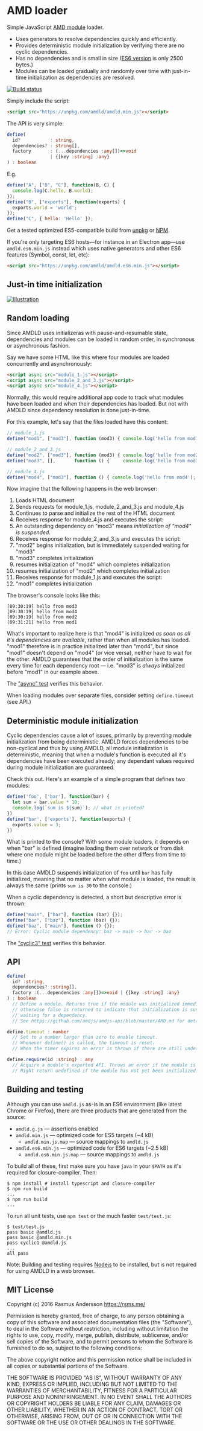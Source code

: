# AMD loader

Simple JavaScript [AMD module](https://github.com/amdjs/amdjs-api/blob/master/AMD.md) loader.

- Uses generators to resolve dependencies quickly and efficiently.
- Provides deterministic module initialization by verifying there are no cyclic dependencies.
- Has no dependencies and is small in size ([ES6 version](https://unpkg.com/amdld/amdld.es6.min.js) is only 2500 bytes.)
- Modules can be loaded gradually and randomly over time with just-in-time initialization as dependencies are resolved.

[![Build status](https://travis-ci.org/rsms/js-amdld.svg?branch=master)](https://travis-ci.org/rsms/js-amdld)

Simply include the script:

```html
<script src="https://unpkg.com/amdld/amdld.min.js"></script>
```

The API is very simple:

```ts
define(
  id?           : string,
  dependencies? : string[],
  factory       : (...dependencies :any[])=>void
                | {[key :string] :any}
) : boolean
```

E.g.

```js
define("A", ["B", "C"], function(B, C) {
  console.log(C.hello, B.world);
});
define("B", ["exports"], function(exports) {
  exports.world = 'world';
});
define("C", { hello: 'Hello' });
```

Get a tested optimized ES5-compatible build from [unpkg](https://unpkg.com/amdld/) or [NPM](https://www.npmjs.com/package/amdld).

If you're only targeting ES6 hosts—for instance in an Electron app—use `amdld.es6.min.js` instead which uses native generators and other ES6 features (Symbol, const, let, etc):

```html
<script src="https://unpkg.com/amdld/amdld.es6.min.js"></script>
```


## Just-in time initialization

[![Illustration](misc/timeline.png)](https://www.figma.com/file/HdeD6xoSRs1LeLl1yDeGgHf3/AMDLD)


## Random loading

Since AMDLD uses initializeras with pause-and-resumable state, dependencies and modules can be loaded in random order, in synchronous or asynchronous fashion.

Say we have some HTML like this where four modules are loaded concurrently and asynchronously:

```html
<script async src="module_1.js"></script>
<script async src="module_2_and_3.js"></script>
<script async src="module_4.js"></script>
```

Normally, this would require additional app code to track what modules have been loaded and when their dependencies has loaded. But not with AMDLD since dependency resolution is done just-in-time.

For this example, let's say that the files loaded have this content:

```js
// module_1.js
define("mod1", ["mod3"], function (mod3) { console.log('hello from mod1'); });

// module_2_and_3.js
define("mod2", ["mod3"], function (mod3) { console.log('hello from mod2'); });
define("mod3", [],       function () {     console.log('hello from mod3'); });

// module_4.js
define("mod4", ["mod3"], function () { console.log('hello from mod4'); });
```

Now imagine that the following happens in the web browser:

1. Loads HTML document
2. Sends requests for module_1.js, module_2_and_3.js and module_4.js
3. Continues to parse and initialize the rest of the HTML document
4. Receives response for module_4.js and executes the script:
  1. An outstanding dependency on "mod3" means _initialization of "mod4" is suspended._
5. Receives response for module_2_and_3.js and executes the script:
  1. "mod2" begins initialization, but is immediately suspended waiting for "mod3"
  2. "mod3" completes initialization
  3. resumes initialization of "mod4" which completes initialization
  4. resumes initialization of "mod2" which completes initialization
6. Receives response for module_1.js and executes the script:
  1. "mod1" completes initialization

The browser's console looks like this:

```
[09:30:19] hello from mod3
[09:30:19] hello from mod4
[09:30:19] hello from mod2
[09:31:21] hello from mod1
```

What's important to realize here is that "mod4" is initialized _as soon as all it's dependencies are available_, rather than when all modules has loaded. "mod1" therefore is in practice initialized later than "mod4", but since "mod1" doesn't depend on "mod4" (or vice versa), neither have to wait for the other. AMDLD guarantees that the order of initialization is the same every time for each dependency root — i.e. "mod3" is _always_ initialized before "mod1" in our example above.

The ["async" test](test/async_test.js) verifies this behavior.

When loading modules over separate files, consider setting `define.timeout` (see API.)


## Deterministic module initialization

Cyclic dependencies cause a lot of issues, primarily by preventing module initialization from being deterministic. AMDLD forces dependencies to be non-cyclical and thus by using AMDLD, all module initialization is deterministic, meaning that when a module's function is executed all it's dependencies have been executed already; any dependant values required during module initialization are guaranteed.

Check this out. Here's an example of a simple program that defines two modules:

```js
define('foo', ['bar'], function(bar) {
  let sum = bar.value * 10;
  console.log(`sum is ${sum}`); // what is printed?
})
define('bar', ['exports'], function(exports) {
  exports.value = 3;
})
```

What is printed to the console? With some module loaders, it depends on when "bar" is defined (imagine loading them over network or from disk where one module might be loaded before the other differs from time to time.)

In this case AMDLD suspends initialization of `foo` until `bar` has fully initialized, meaning that no matter when what module is loaded, the result is always the same (prints `sum is 30` to the console.)

When a cyclic dependency is detected, a short but descriptive error is thrown:

```js
define("main", ["bar"], function (bar) {});
define("bar", ["baz"], function (baz) {});
define("baz", ["main"], function () {});
// Error: Cyclic module dependency: baz -> main -> bar -> baz
```

The ["cyclic3" test](test/cyclic3_test.js) verifies this behavior.


## API

```ts
define(
  id? :string,
  dependencies? :string[],
  factory :(...dependencies :any[])=>void | {[key :string] :any}
) : boolean
  // Define a module. Returns true if the module was initialized immediately,
  // otherwise false is returned to indicate that initialization is suspended
  // waiting for a dependency.
  // See https://github.com/amdjs/amdjs-api/blob/master/AMD.md for details.

define.timeout : number
  // Set to a number larger than zero to enable timeout.
  // Whenever define() is called, the timeout is reset.
  // When the timer expires an error is thrown if there are still undefined modules.

define.require(id :string) : any
  // Acquire a module's exported API. Throws an error if the module is not defined.
  // Might return undefined if the module has not yet been initialized.
```


## Building and testing

Although you can use `amdld.js` as-is in an ES6 environment (like latest Chrome or Firefox), there are three products that are generated from the source:

- `amdld.g.js` — assertions enabled
- `amdld.min.js` — optimized code for ES5 targets (~4 kB)
  - `amdld.min.js.map` — source mappings to `amdld.js`
- `amdld.es6.min.js` — optimized code for ES6 targets (~2.5 kB)
  - `amdld.es6.min.js.map` — source mappings to `amdld.js`

To build all of these, first make sure you have `java` in your `$PATH` as it's required for closure-compiler. Then:

```
$ npm install # install typescript and closure-compiler
$ npm run build
...
$ npm run build
...
```

To run all unit tests, use `npm test` or the much faster `test/test.js`:

```
$ test/test.js
pass basic @amdld.js
pass basic @amdld.min.js
pass cyclic1 @amdld.js
...
all pass
```

Note: Building and testing requires [Nodejs](https://nodejs.org/) to be installed, but is not required for using AMDLD in a web browser.


## MIT License

Copyright (c) 2016 Rasmus Andersson <https://rsms.me/>

Permission is hereby granted, free of charge, to any person obtaining a copy
of this software and associated documentation files (the "Software"), to deal
in the Software without restriction, including without limitation the rights
to use, copy, modify, merge, publish, distribute, sublicense, and/or sell
copies of the Software, and to permit persons to whom the Software is
furnished to do so, subject to the following conditions:

The above copyright notice and this permission notice shall be included in
all copies or substantial portions of the Software.

THE SOFTWARE IS PROVIDED "AS IS", WITHOUT WARRANTY OF ANY KIND, EXPRESS OR
IMPLIED, INCLUDING BUT NOT LIMITED TO THE WARRANTIES OF MERCHANTABILITY,
FITNESS FOR A PARTICULAR PURPOSE AND NONINFRINGEMENT. IN NO EVENT SHALL THE
AUTHORS OR COPYRIGHT HOLDERS BE LIABLE FOR ANY CLAIM, DAMAGES OR OTHER
LIABILITY, WHETHER IN AN ACTION OF CONTRACT, TORT OR OTHERWISE, ARISING FROM,
OUT OF OR IN CONNECTION WITH THE SOFTWARE OR THE USE OR OTHER DEALINGS IN
THE SOFTWARE.
